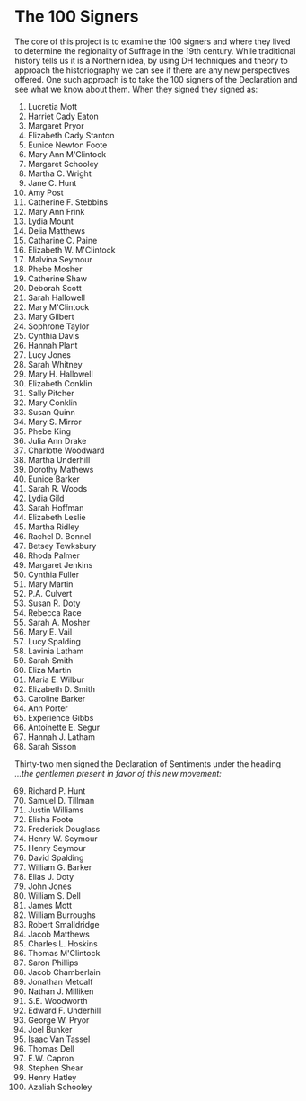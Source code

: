# The 100 Signers

The core of this project is to examine the 100 signers and where they lived to determine the regionality of Suffrage in the 19th century. While traditional history tells us it is a Northern idea, by using DH techniques and theory to approach the historiography we can see if there are any new perspectives offered. One such approach is to take the 100 signers of the Declaration and see what we know about them. When they signed they signed as:<br>

1. Lucretia Mott
2. Harriet Cady Eaton
3. Margaret Pryor
4. Elizabeth Cady Stanton
5. Eunice Newton Foote
6. Mary Ann M'Clintock
7. Margaret Schooley
8. Martha C. Wright
9. Jane C. Hunt
10. Amy Post
11. Catherine F. Stebbins
12. Mary Ann Frink
13. Lydia Mount
14. Delia Matthews
15. Catharine C. Paine
16. Elizabeth W. M'Clintock
17. Malvina Seymour
18. Phebe Mosher
19. Catherine Shaw
20. Deborah Scott
21. Sarah Hallowell
22. Mary M'Clintock
23. Mary Gilbert
24. Sophrone Taylor
25. Cynthia Davis
26. Hannah Plant
27. Lucy Jones
28. Sarah Whitney
29. Mary H. Hallowell
30. Elizabeth Conklin
31. Sally Pitcher
32. Mary Conklin
33. Susan Quinn
34. Mary S. Mirror
35. Phebe King
36. Julia Ann Drake
37. Charlotte Woodward
38. Martha Underhill
39. Dorothy Mathews
40. Eunice Barker
41. Sarah R. Woods
42. Lydia Gild
43. Sarah Hoffman
44. Elizabeth Leslie
45. Martha Ridley
46. Rachel D. Bonnel
47. Betsey Tewksbury
48. Rhoda Palmer
49. Margaret Jenkins
50. Cynthia Fuller
51. Mary Martin
52. P.A. Culvert
53. Susan R. Doty
54. Rebecca Race
55. Sarah A. Mosher
56. Mary E. Vail
57. Lucy Spalding
58. Lavinia Latham
59. Sarah Smith
60. Eliza Martin
61. Maria E. Wilbur
62. Elizabeth D. Smith
63. Caroline Barker
64. Ann Porter
65. Experience Gibbs
66. Antoinette E. Segur
67. Hannah J. Latham
68. Sarah Sisson

Thirty-two men signed the Declaration of Sentiments under the heading *...the gentlemen present in favor of this new movement:*

69. Richard P. Hunt
70. Samuel D. Tillman
71. Justin Williams
72. Elisha Foote
73. Frederick Douglass
74. Henry W. Seymour
75. Henry Seymour
76. David Spalding
77. William G. Barker
78. Elias J. Doty
79. John Jones
80. William S. Dell
81. James Mott
82. William Burroughs
83. Robert Smalldridge
84. Jacob Matthews
85. Charles L. Hoskins
86. Thomas M'Clintock
87. Saron Phillips
88. Jacob Chamberlain
89. Jonathan Metcalf
90. Nathan J. Milliken
91. S.E. Woodworth
92. Edward F. Underhill
93. George W. Pryor
94. Joel Bunker
95. Isaac Van Tassel
96. Thomas Dell
97. E.W. Capron
98. Stephen Shear
99. Henry Hatley
100. Azaliah Schooley
